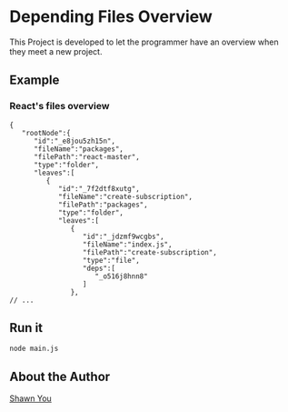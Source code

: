 # Depending Files Overview 
This Project is developed to let the programmer have an overview when they meet a new project.

## Example
### React's files overview
```
{
   "rootNode":{
      "id":"_e8jou5zh15n",
      "fileName":"packages",
      "filePath":"react-master",
      "type":"folder",
      "leaves":[
         {
            "id":"_7f2dtf8xutg",
            "fileName":"create-subscription",
            "filePath":"packages",
            "type":"folder",
            "leaves":[
               {
                  "id":"_jdzmf9wcgbs",
                  "fileName":"index.js",
                  "filePath":"create-subscription",
                  "type":"file",
                  "deps":[
                     "_o516j8hnn8"
                  ]
               },
// ...
```

## Run it
`node main.js`

## About the Author
[Shawn You](https://youshaohua.com)
